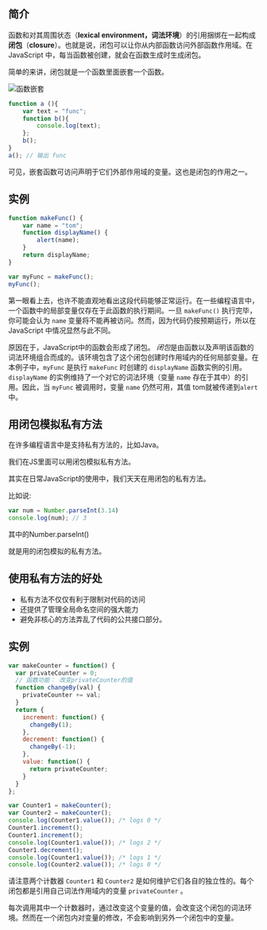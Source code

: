 ## 简介

函数和对其周围状态（**lexical environment，词法环境**）的引用捆绑在一起构成**闭包**（**closure**）。也就是说，闭包可以让你从内部函数访问外部函数作用域。在 JavaScript 中，每当函数被创建，就会在函数生成时生成闭包。

简单的来讲，闭包就是一个函数里面嵌套一个函数。

![函数嵌套](http://imgbed-xia-2.oss-cn-hangzhou.aliyuncs.com/img/未命名文件.png)

```javascript
function a (){
    var text = "func";
    function b(){
        console.log(text); 
    };
    b();
}
a(); // 输出 func
```

可见，嵌套函数可访问声明于它们外部作用域的变量。这也是闭包的作用之一。

## 实例

```javascript
function makeFunc() {
    var name = "tom";
    function displayName() {
        alert(name);
    }
    return displayName;
}

var myFunc = makeFunc();
myFunc();
```

第一眼看上去，也许不能直观地看出这段代码能够正常运行。在一些编程语言中，一个函数中的局部变量仅存在于此函数的执行期间。一旦 `makeFunc()` 执行完毕，你可能会认为 `name` 变量将不能再被访问。然而，因为代码仍按预期运行，所以在 JavaScript 中情况显然与此不同。

原因在于，JavaScript中的函数会形成了闭包。 *闭包*是由函数以及声明该函数的词法环境组合而成的。该环境包含了这个闭包创建时作用域内的任何局部变量。在本例子中，`myFunc` 是执行 `makeFunc` 时创建的 `displayName` 函数实例的引用。`displayName` 的实例维持了一个对它的词法环境（变量 `name` 存在于其中）的引用。因此，当 `myFunc` 被调用时，变量 `name` 仍然可用，其值 tom就被传递到`alert`中。

## 用闭包模拟私有方法

在许多编程语言中是支持私有方法的，比如Java。

我们在JS里面可以用闭包模拟私有方法。

其实在日常JavaScript的使用中，我们天天在用闭包的私有方法。

比如说:

```javascript
var num = Number.parseInt(3.14) 
console.log(num); // 3
```

其中的Number.parseInt()

就是用的闭包模拟的私有方法。

## 使用私有方法的好处

- 私有方法不仅仅有利于限制对代码的访问
- 还提供了管理全局命名空间的强大能力
- 避免非核心的方法弄乱了代码的公共接口部分。

## 实例

```js
var makeCounter = function() {
  var privateCounter = 0;
  // 函数功能： 改变privateCounter的值
  function changeBy(val) {
    privateCounter += val;
  }
  return {
    increment: function() {
      changeBy(1);
    },
    decrement: function() {
      changeBy(-1);
    },
    value: function() {
      return privateCounter;
    }
  }  
};

var Counter1 = makeCounter();
var Counter2 = makeCounter();
console.log(Counter1.value()); /* logs 0 */
Counter1.increment();
Counter1.increment();
console.log(Counter1.value()); /* logs 2 */
Counter1.decrement();
console.log(Counter1.value()); /* logs 1 */
console.log(Counter2.value()); /* logs 0 */
```

请注意两个计数器 `Counter1` 和 `Counter2` 是如何维护它们各自的独立性的。每个闭包都是引用自己词法作用域内的变量 `privateCounter` 。

每次调用其中一个计数器时，通过改变这个变量的值，会改变这个闭包的词法环境。然而在一个闭包内对变量的修改，不会影响到另外一个闭包中的变量。



